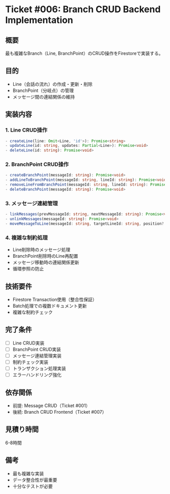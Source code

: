 # Ticket #006: Branch CRUD Backend Implementation

## 概要
最も複雑なBranch（Line, BranchPoint）のCRUD操作をFirestoreで実装する。

## 目的
- Line（会話の流れ）の作成・更新・削除
- BranchPoint（分岐点）の管理
- メッセージ間の連結関係の維持

## 実装内容

### 1. Line CRUD操作
```typescript
- createLine(line: Omit<Line, 'id'>): Promise<string>
- updateLine(id: string, updates: Partial<Line>): Promise<void>
- deleteLine(id: string): Promise<void>
```

### 2. BranchPoint CRUD操作
```typescript
- createBranchPoint(messageId: string): Promise<void>
- addLineToBranchPoint(messageId: string, lineId: string): Promise<void>
- removeLineFromBranchPoint(messageId: string, lineId: string): Promise<void>
- deleteBranchPoint(messageId: string): Promise<void>
```

### 3. メッセージ連結管理
```typescript
- linkMessages(prevMessageId: string, nextMessageId: string): Promise<void>
- unlinkMessages(messageId: string): Promise<void>
- moveMessageToLine(messageId: string, targetLineId: string, position?: number): Promise<void>
```

### 4. 複雑な制約処理
- Line削除時のメッセージ処理
- BranchPoint削除時のLine再配置
- メッセージ移動時の連結関係更新
- 循環参照の防止

## 技術要件
- Firestore Transaction使用（整合性保証）
- Batch処理での複数ドキュメント更新
- 複雑な制約チェック

## 完了条件
- [ ] Line CRUD実装
- [ ] BranchPoint CRUD実装
- [ ] メッセージ連結管理実装
- [ ] 制約チェック実装
- [ ] トランザクション処理実装
- [ ] エラーハンドリング強化

## 依存関係
- 前提: Message CRUD（Ticket #001）
- 後続: Branch CRUD Frontend（Ticket #007）

## 見積り時間
6-8時間

## 備考
- 最も複雑な実装
- データ整合性が最重要
- 十分なテストが必要